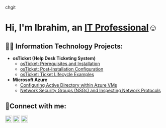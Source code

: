 chgit<h1>Hi, I'm Ibrahim, an <a href="https://linkedin.com/in/Josh">IT Professional</a>☺</h1>

<h2>👨‍💻 Information Technology Projects:</h2>

- <b>osTicket (Help Desk Ticketing System)</b>
  - [osTicket: Prerequisites and Installation](https://github.com/ibtechgit/osticket-prereqs)
  - [osTicket: Post-Installation Configuration](https://github.com/ibtechgit/post-install-config)
  - [osTicket: Ticket Lifecycle Examples](https://github.com/ibtechgit/ticket-lifecycle)
- <b>Microsoft Azure</b>
  - [Configuring Active Directory within Azure VMs](https://github.com/ibtechgit/configure-ad)
  - [Network Security Groups (NSGs) and Inspecting Network Protocols](https://github.com/ibtechgit/azure-network-protocols)

<h2>🤳Connect with me:</h2>

[<img align="left" alt="Josh | Twitter" width="22px" src="https://cdn.jsdelivr.net/npm/simple-icons@v3/icons/twitter.svg" />][twitter]
[<img align="left" alt="Josh | LinkedIn" width="22px" src="https://cdn.jsdelivr.net/npm/simple-icons@v3/icons/linkedin.svg" />][linkedin]
[<img align="left" alt="Josh | Instagram" width="22px" src="https://cdn.jsdelivr.net/npm/simple-icons@v3/icons/instagram.svg" />][instagram]

[twitter]: https://twitter.com/Josh
[instagram]: https://www.instagram.com/Josh
[linkedin]: https://linkedin.com/in/Josh
